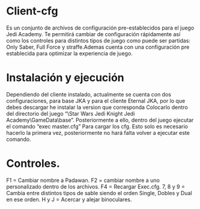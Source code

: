 # Client-cfg

Es un conjunto de archivos de configuración pre-establecidos para el juego Jedi Academy. Te permitirá cambiar de configuración rápidamente así como los controles para distintos tipos de juego como puede ser partidas: Only Saber, Full Force y straffe.Ademas cuenta con una configuración pre establecida para optimizar la experiencia de juego.

# Instalación y ejecución

Dependiendo del cliente instalado, actualmente se cuenta con dos configuraciones, para base JKA y para el cliente Eternal JKA, por lo que debes descargar he instalar la version que corresponda Colocarlo dentro del directorio del juego “\Star Wars Jedi Knight Jedi Academy\GameData\base”. Posteriormente a ello, dentro del juego ejecutar el comando “exec master.cfg” Para cargar los cfg. Esto solo es necesario hacerlo la primera vez, posteriormente no hará falta volver a ejecutar este comando.

# Controles.

F1 = Cambiar nombre a Padawan.
F2 = cambiar nombre a uno personalizado dentro de los archivos.
F4 = Recargar Exec.cfg.
7, 8 y 9 = Cambia entre distintos tipos de sable siendo el orden Single, Dobles y Dual en ese orden.
H y J = Acercar y alejar binoculares.